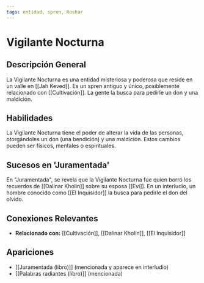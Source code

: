 ```yaml
---
tags: entidad, spren, Roshar
---
```


# Vigilante Nocturna

## Descripción General
La Vigilante Nocturna es una entidad misteriosa y poderosa que reside en un valle en [[Jah Keved]]. Es un spren antiguo y único, posiblemente relacionado con [[Cultivación]]. La gente la busca para pedirle un don y una maldición.

## Habilidades
La Vigilante Nocturna tiene el poder de alterar la vida de las personas, otorgándoles un don (una bendición) y una maldición. Estos cambios pueden ser físicos, mentales o espirituales.

## Sucesos en 'Juramentada'
En "Juramentada", se revela que la Vigilante Nocturna fue quien borró los recuerdos de [[Dalinar Kholin]] sobre su esposa [[Evi]]. En un interludio, un hombre conocido como [[El Inquisidor]] la busca para pedirle el don del olvido.

## Conexiones Relevantes
* **Relacionado con:** [[Cultivación]], [[Dalinar Kholin]], [[El Inquisidor]]

## Apariciones
* [[Juramentada (libro)]] (mencionada y aparece en interludio)
* [[Palabras radiantes (libro)]] (mencionada)
